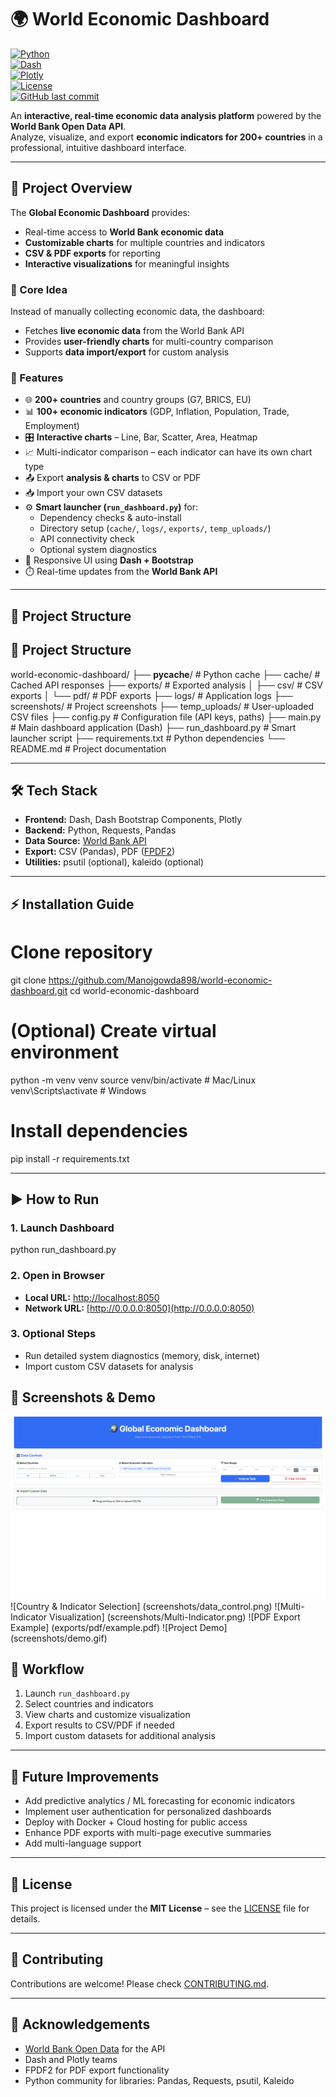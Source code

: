 # 🌍 World Economic Dashboard

[![Python](https://img.shields.io/badge/python-3.11-blue)](https://www.python.org/) <br>
[![Dash](https://img.shields.io/badge/dash-2.14.1-orange)](https://dash.plotly.com/) <br>
[![Plotly](https://img.shields.io/badge/plotly-5.15.0-purple)](https://plotly.com/python/) <br>
[![License](https://img.shields.io/badge/license-MIT-green)](LICENSE) <br>
[![GitHub last commit](https://img.shields.io/github/last-commit/Manojgowda898/world-economic-dashboard)](https://github.com/Manojgowda898/world-economic-dashboard)

An **interactive, real-time economic data analysis platform** powered by the **World Bank Open Data API**.  
Analyze, visualize, and export **economic indicators for 200+ countries** in a professional, intuitive dashboard interface.

---

## 📖 Project Overview

The **Global Economic Dashboard** provides:  

- Real-time access to **World Bank economic data**  
- **Customizable charts** for multiple countries and indicators  
- **CSV & PDF exports** for reporting  
- **Interactive visualizations** for meaningful insights  

### 🔹 Core Idea

Instead of manually collecting economic data, the dashboard:  

- Fetches **live economic data** from the World Bank API  
- Provides **user-friendly charts** for multi-country comparison  
- Supports **data import/export** for custom analysis  

### 🔹 Features

- 🌐 **200+ countries** and country groups (G7, BRICS, EU)  
- 📊 **100+ economic indicators** (GDP, Inflation, Population, Trade, Employment)  
- 🎛️ **Interactive charts** – Line, Bar, Scatter, Area, Heatmap  
- 📈 Multi-indicator comparison – each indicator can have its own chart type  
- 📤 Export **analysis & charts** to CSV or PDF  
- 📥 Import your own CSV datasets  
- ⚙️ **Smart launcher (`run_dashboard.py`)** for:  
  - Dependency checks & auto-install  
  - Directory setup (`cache/`, `logs/`, `exports/`, `temp_uploads/`)  
  - API connectivity check  
  - Optional system diagnostics  
- 🎨 Responsive UI using **Dash + Bootstrap**  
- ⏱️ Real-time updates from the **World Bank API**  

---

## 📂 Project Structure

## 📂 Project Structure

world-economic-dashboard/
├── __pycache__/          # Python cache
├── cache/                # Cached API responses
├── exports/              # Exported analysis
│   ├── csv/              # CSV exports
│   └── pdf/              # PDF exports
├── logs/                 # Application logs
├── screenshots/          # Project screenshots
├── temp_uploads/         # User-uploaded CSV files
├── config.py             # Configuration file (API keys, paths)
├── main.py               # Main dashboard application (Dash)
├── run_dashboard.py      # Smart launcher script
├── requirements.txt      # Python dependencies
└── README.md             # Project documentation


---

## 🛠️ Tech Stack

- **Frontend:** Dash, Dash Bootstrap Components, Plotly  
- **Backend:** Python, Requests, Pandas  
- **Data Source:** [World Bank API](https://data.worldbank.org/)  
- **Export:** CSV (Pandas), PDF ([FPDF2](https://pyfpdf.github.io/fpdf2/))  
- **Utilities:** psutil (optional), kaleido (optional)  

---

## ⚡ Installation Guide


# Clone repository
git clone https://github.com/Manojgowda898/world-economic-dashboard.git
cd world-economic-dashboard

# (Optional) Create virtual environment
python -m venv venv
source venv/bin/activate   # Mac/Linux
venv\Scripts\activate      # Windows

# Install dependencies
pip install -r requirements.txt

---

## ▶️ How to Run

### 1. Launch Dashboard

python run_dashboard.py

### 2. Open in Browser
- **Local URL:** [http://localhost:8050](http://localhost:8050)  
- **Network URL:** [http://0.0.0.0:8050](http://0.0.0.0:8050)  

### 3. Optional Steps
- Run detailed system diagnostics (memory, disk, internet)  
- Import custom CSV datasets for analysis  

## 📸 Screenshots & Demo
![Dashboard Home](screenshots/dashboard.png)
![Country & Indicator Selection] (screenshots/data_control.png)
![Multi-Indicator Visualization] (screenshots/Multi-Indicator.png) 
![PDF Export Example]  (exports/pdf/example.pdf)
![Project Demo] (screenshots/demo.gif)

## 🔄 Workflow

1.  Launch `run_dashboard.py`
2.  Select countries and indicators
3.  View charts and customize visualization
4.  Export results to CSV/PDF if needed
5.  Import custom datasets for additional analysis

---

## 🌱 Future Improvements

* Add predictive analytics / ML forecasting for economic indicators
* Implement user authentication for personalized dashboards
* Deploy with Docker + Cloud hosting for public access
* Enhance PDF exports with multi-page executive summaries
* Add multi-language support

---

## 📜 License

This project is licensed under the **MIT License** – see the [LICENSE](LICENSE) file for details.

---

## 🤝 Contributing

Contributions are welcome! Please check [CONTRIBUTING.md](CONTRIBUTING.md).

---

## 🙌 Acknowledgements

* [World Bank Open Data](https://data.worldbank.org/) for the API
* Dash and Plotly teams
* FPDF2 for PDF export functionality
* Python community for libraries: Pandas, Requests, psutil, Kaleido


